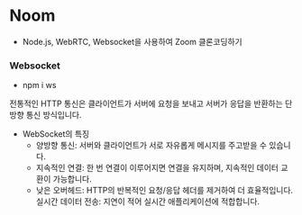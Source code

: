 # Noom

- Node.js, WebRTC, Websocket을 사용하여 Zoom 클론코딩하기

### Websocket

- npm i ws

전통적인 HTTP 통신은 클라이언트가 서버에 요청을 보내고 서버가 응답을 반환하는 단방향 통신 방식입니다.

- WebSocket의 특징
  - 양방향 통신: 서버와 클라이언트가 서로 자유롭게 메시지를 주고받을 수 있습니다.
  - 지속적인 연결: 한 번 연결이 이루어지면 연결을 유지하며, 지속적인 데이터 교환이 가능합니다.
  - 낮은 오버헤드: HTTP의 반복적인 요청/응답 헤더를 제거하여 더 효율적입니다.
    실시간 데이터 전송: 지연이 적어 실시간 애플리케이션에 적합합니다.
